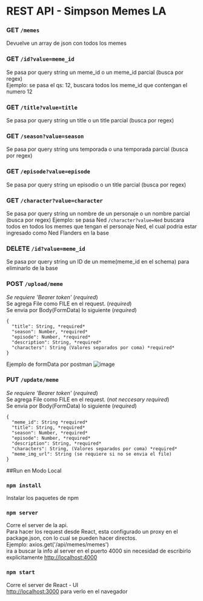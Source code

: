 # REST API - Simpson Memes LA 

### GET `/memes`
Devuelve un array de json con todos los memes

### GET `/id?value=meme_id`

Se pasa por query string un meme_id o un meme_id parcial (busca por regex)\
Ejemplo: se pasa el qs: 12, buscara todos los meme_id que contengan el numero 12

### GET `/title?value=title`

Se pasa por query string un title o un title parcial (busca por regex)

### GET `/season?value=season`

Se pasa por query string uns temporada o una temporada parcial (busca por regex)

### GET `/episode?value=episode`

Se pasa por query string un episodio o un title parcial (busca por regex)

### GET `/character?value=character`

Se pasa por query string un nombre de un personaje o un nombre parcial (busca por regex)
Ejemplo: se pasa Ned `/character?value=Ned` 
buscara todos en todos los memes que
tengan el personaje Ned, el cual podria estar ingresado como Ned Flanders en la base

### DELETE `/id?value=meme_id`

Se pasa por query string un ID de un meme(meme_id en el schema) para eliminarlo de la base

### POST `/upload/meme`
*Se requiere 'Bearer token'* (*required*)\
Se agrega File como FILE en el request. (*required*) \
Se envia por Body(FormData) lo siguiente (*required*)

```fromData
{
  "title": String, *required*
  "season": Number, *required*
  "episode": Number, *required*
  "description": String, *required*
  "characters": String (Valores separados por coma) *required*
}
```
Ejemplo de formData por postman
![image](https://user-images.githubusercontent.com/8728259/178849943-16815eca-a44a-43aa-9806-afbc6311ce8b.png)


### PUT `/update/meme`
*Se requiere 'Bearer token'* (*required*)\
Se agrega File como FILE en el request. (*not neccesary required*) \
Se envia por Body(FormData) lo siguiente (*required*)

```fromData
{
  "meme_id": String *required*
  "title": String, *required*
  "season": Number, *required*
  "episode": Number, *required*
  "description": String, *required*
  "characters": String, (Valores separados por coma) *required*
  "meme_img_url": String (se requiere si no se envia el file)        
}
```

##Run en Modo Local
### `npm install`
Instalar los paquetes de npm


### `npm server`
Corre el server de la api. \
Para hacer los request desde React,
esta configurado un proxy en el package.json, con lo cual se pueden hacer directos. \
Ejemplo: axios.get('/api/memes/memes')\
ira a buscar la info al server en el puerto 4000 sin necesidad de escribirlo explicitamente
[http://localhost:4000](http://localhost:4000)

### `npm start`
Corre el server de React - UI \
[http://localhost:3000](http://localhost:3000) para verlo en el navegador





